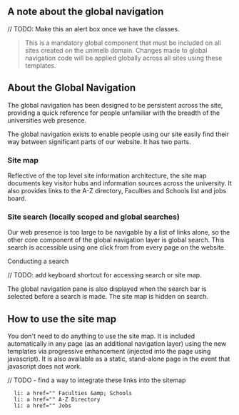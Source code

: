 ## A note about the global navigation
// TODO: Make this an alert box once we have the classes.

> This is a mandatory global component that must be included on all sites created on the unimelb domain. Changes made to global navigation code will be applied globally across all sites using these templates. 

## About the Global Navigation

The global navigation has been designed to be persistent across the site, providing a quick reference for people unfamiliar with the breadth of the universities web presence. 

The global navigation exists to enable people using our site easily find their way between significant parts of our website. It has two parts.

### Site map

Reflective of the top level site information architecture, the site map documents key visitor hubs and information sources across the university. It also provides links to the A-Z directory, Faculties and Schools list and jobs board. 

### Site search (locally scoped and global searches)

Our web presence is too large to be navigable by a list of links alone, so the other core component of the global navigation layer is global search. This search is accessible using one click from from every page on the website.

Conducting a search 

// TODO: add keyboard shortcut for accessing search or site map. 

The global navigation pane is also displayed when the search bar is selected before a search is made. The site map is hidden on search. 



## How to use the site map

You don't need to do anything to use the site map. It is included automatically in any page (as an additional navigation layer) using the new templates via progressive enhancement (injected into the page using javascript). It is also available as a static, stand-alone page in the event that javascript does not work. 

// TODO - find a way to integrate these links into the sitemap

      li: a href="" Faculties &amp; Schools
      li: a href="" A-Z Directory
      li: a href="" Jobs